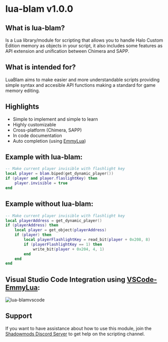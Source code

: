 # lua-blam v1.0.0

## What is lua-blam?

Is a Lua library/module for scripting that allows you to handle Halo Custom Edition memory as
objects in your script, it also includes some features as API extension and unification between
Chimera and SAPP.

## What is intended for?

LuaBlam aims to make easier and more understandable scripts providing simple syntax and accesible
API functions making a standard for game memory editing.

## Highlights

- Simple to implement and simple to learn
- Highly customizable
- Cross-platform (Chimera, SAPP)
- In code documentation
- Auto completion (using [EmmyLua](https://github.com/EmmyLua))

## Example with lua-blam:

```lua
-- Make current player invisible with flashlight key
local player = blam.biped(get_dynamic_player())
if (player and player.flaslightKey) then
    player.invisible = true
end
```

## Example without lua-blam:

```lua
-- Make current player invisible with flashlight key
local playerAddress = get_dynamic_player()
if (playerAddress) then
    local player = get_object(playerAddress)
    if (player) then
        local playerFlashlightKey = read_bit(player + 0x208, 8)
        if (playerFlashlightKey == 1) then
            write_bit(player + 0x204, 4, 1)
        end
    end
end
```

## Visual Studio Code Integration using [VSCode-EmmyLua](https://github.com/EmmyLua/VSCode-EmmyLua):

![lua-blamvscode](https://i.imgur.com/Ai2SuFH.gif)

## Support

If you want to have assistance about how to use this module, join the
[Shadowmods Discord Server](https://discord.shadowmods.net/) to get help on the scripting channel.
